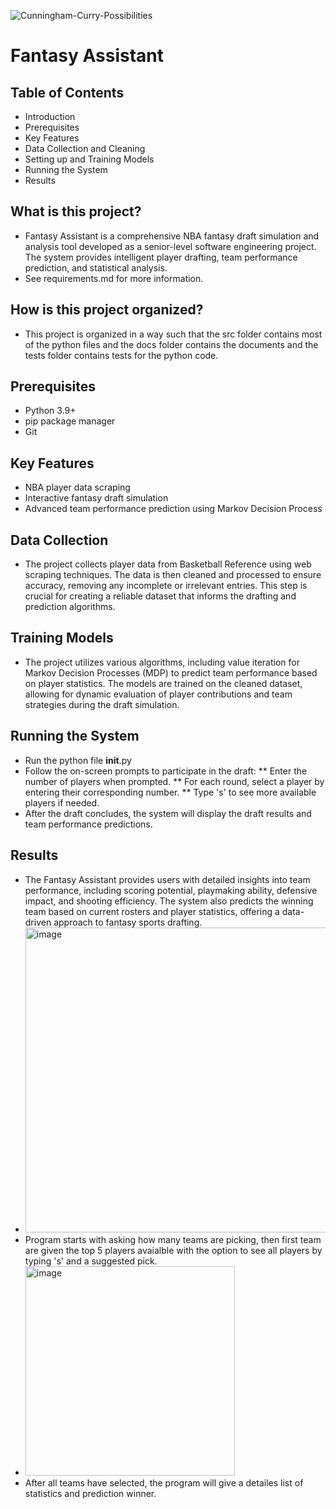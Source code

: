 ![Cunningham-Curry-Possibilities](https://github.com/user-attachments/assets/8ca4c94f-4f4e-45a2-952f-5864d5499fb3)
# Fantasy Assistant
## Table of Contents
* Introduction
* Prerequisites
* Key Features
* Data Collection and Cleaning
* Setting up and Training Models
* Running the System
* Results
## What is this project? 
* Fantasy Assistant is a comprehensive NBA fantasy draft simulation and analysis tool developed as a senior-level software engineering project. The system provides intelligent player drafting, team performance prediction, and statistical analysis. 
* See requirements.md for more information.
## How is this project organized?
* This project is organized in a way such that the src folder contains most of the python files and the docs folder contains the documents and the tests folder contains tests for the python code.
## Prerequisites
* Python 3.9+
* pip package manager
* Git
## Key Features
* NBA player data scraping
* Interactive fantasy draft simulation
* Advanced team performance prediction using Markov Decision Process
## Data Collection
* The project collects player data from Basketball Reference using web scraping techniques. The data is then cleaned and processed to ensure accuracy, removing any incomplete or irrelevant entries. This step is crucial for creating a reliable dataset that informs the drafting and prediction algorithms.
## Training Models
* The project utilizes various algorithms, including value iteration for Markov Decision Processes (MDP) to predict team performance based on player statistics. The models are trained on the cleaned dataset, allowing for dynamic evaluation of player contributions and team strategies during the draft simulation.
## Running the System
* Run the python file __init__.py
* Follow the on-screen prompts to participate in the draft:
** Enter the number of players when prompted.
** For each round, select a player by entering their corresponding number.
** Type 's' to see more available players if needed.
* After the draft concludes, the system will display the draft results and team performance predictions.
## Results
* The Fantasy Assistant provides users with detailed insights into team performance, including scoring potential, playmaking ability, defensive impact, and shooting efficiency. The system also predicts the winning team based on current rosters and player statistics, offering a data-driven approach to fantasy sports drafting.
* <img width="488" alt="image" src="https://github.com/user-attachments/assets/06a39038-b71d-44fb-9925-cd81a14c187c">
* Program starts with asking how many teams are picking, then first team are given the top 5 players avaialble with the option to see all players by typing 's' and a suggested pick.
* <img width="335" alt="image" src="https://github.com/user-attachments/assets/a22a1ddb-de71-4173-985f-e87eb350a00c">
* After all teams have selected, the program will give a detailes list of statistics and prediction winner.


